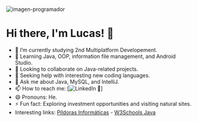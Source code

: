 ![imagen-programador](https://github.com/user-attachments/assets/a22c2f45-c686-4226-812f-9a9e96857f6f)
  # Hi there, I'm Lucas! 👋

- 🔭 I’m currently studying 2nd Multiplatform Developement.
- 🌱 Learning Java, OOP, information file management, and Android Studio.
- 👯 Looking to collaborate on Java-related projects.
- 🤔 Seeking help with interesting new coding languages.
- 💬 Ask me about Java, MySQL, and IntelliJ.
- 📫 How to reach me: [![LinkedIn 🔗](https://www.linkedin.com/in/lucasbmolina/)]
- 😄 Pronouns: He.
- ⚡ Fun fact: Exploring investment opportunities and visiting natural sites.
- Interesting links: [Píldoras Informáticas](https://www.youtube.com/@pildorasinformaticas?app=desktop) - [W3Schools Java](https://www.w3schools.com/java/default.asp)
